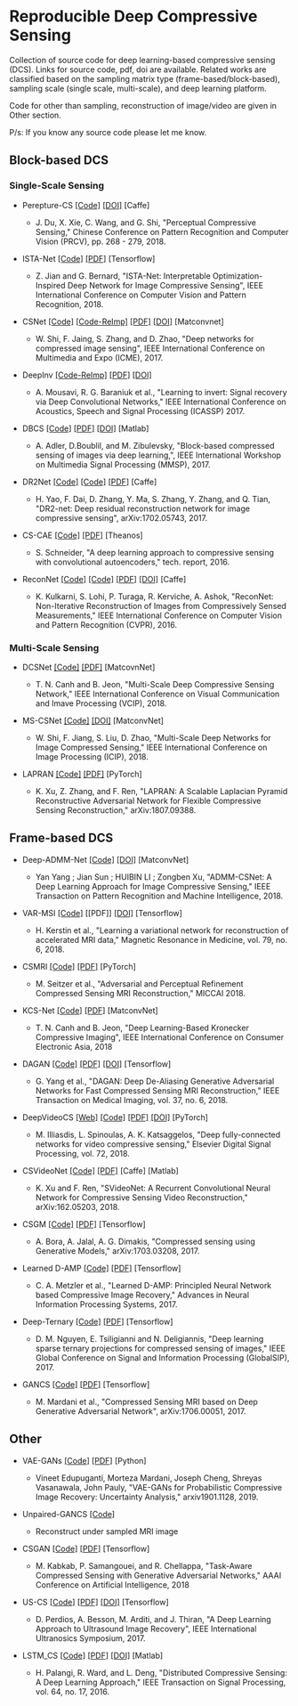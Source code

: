 # Reproducible Deep Compressive Sensing 
Collection of source code for deep learning-based compressive sensing (DCS). Links for source code, pdf, doi are available. 
Related works are classified based on the sampling matrix type (frame-based/block-based), sampling scale (single scale, multi-scale), and deep learning platform. 

Code for other than sampling, reconstruction of image/video are given in Other section. 

P/s: If you know any source code please let me know. 


## Block-based DCS
### Single-Scale Sensing
* Perepture-CS [[Code]](https://github.com/jiang-du/Perceptual-CS) [[DOI]](https://link.springer.com/chapter/10.1007/978-3-030-03338-5_23) [Caffe]
  * J. Du, X. Xie, C. Wang, and G. Shi, "Perceptual Compressive Sensing," Chinese Conference on Pattern Recognition and Computer Vision (PRCV), pp. 268 - 279, 2018. 
* ISTA-Net [[Code]](https://github.com/jianzhangcs/ISTA-Net) [[PDF]](http://openaccess.thecvf.com/content_cvpr_2018/papers/Zhang_ISTA-Net_Interpretable_Optimization-Inspired_CVPR_2018_paper.pdf) [Tensorflow]
  * Z. Jian and G. Bernard, "ISTA-Net: Interpretable Optimization-Inspired Deep Network for Image Compressive Sensing", IEEE International Conference on Computer Vision and Pattern Recognition, 2018. 

* CSNet [[Code]](https://github.com/wzhshi/CSNet) [[Code-ReImp]](https://github.com/AtenaKid/CSNet) [[PDF]](https://arxiv.org/abs/1707.07119) [[DOI]](https://doi.org/10.1109/ICME.2017.8019428) [Matconvnet]
  * W. Shi, F. Jaing, S. Zhang, and D. Zhao, "Deep networks for compressed image sensing", IEEE International Conference on Multimedia and Expo (ICME), 2017.   

* DeepInv [[Code-ReImp]](https://github.com/y0umu/DeepInverse-Reimplementation) [[PDF]](https://arxiv.org/pdf/1701.03891.pdf) [[DOI]](https://doi.org/10.1109/ICASSP.2017.7952561) 
  * A. Mousavi, R. G. Baraniuk et al., "Learning to invert: Signal recovery via Deep Convolutional Networks," IEEE International Conference on Acoustics, Speech and Signal Processing (ICASSP) 2017. 

* DBCS [[Code]](http://www.cs.technion.ac.il/~adleram/BCS_DNN_2016.zip) [[PDF]](https://arxiv.org/pdf/1606.01519.pdf) [[DOI]](https://doi.org/10.1109/MMSP.2017.8122281) [Matlab]
  * A. Adler, D.Boublil, and M. Zibulevsky, "Block-based compressed sensing of images via deep learning,", IEEE International Workshop on Multimedia Signal Processing (MMSP), 2017.

* DR2Net [[Code]](https://github.com/coldrainyht/caffe_dr2) [[Code]](https://github.com/AtenaKid/Caffe-DCS) [[PDF]](https://arxiv.org/abs/1702.05743) [Caffe]
  * H. Yao, F. Dai, D. Zhang, Y. Ma, S. Zhang, Y. Zhang, and Q. Tian, "DR2-net: Deep residual reconstruction network for image compressive sensing", arXiv:1702.05743, 2017. 

* CS-CAE [[Code]](https://github.com/stes/compressed_sensing/tree/master/code) [[PDF]](https://github.com/stes/compressed_sensing/blob/master/report/report.pdf) [Theanos]
  * S. Schneider, "A deep learning approach to compressive sensing with convolutional autoencoders," tech. report, 2016. 

* ReconNet [[Code]](https://github.com/KuldeepKulkarni/ReconNet) [[Code]](https://github.com/AtenaKid/Caffe-DCS) [[PDF]](https://www.cv-foundation.org/openaccess/content_cvpr_2016/papers/Kulkarni_ReconNet_Non-Iterative_Reconstruction_CVPR_2016_paper.pdf) [[DOI]](https://doi.org/10.1109/CVPR.2016.55) [Caffe]
  * K. Kulkarni, S. Lohi, P. Turaga, R. Kerviche, A. Ashok, "ReconNet: Non-Iterative Reconstruction of Images from Compressively Sensed
Measurements," IEEE International Conference on Computer Vision and Pattern Recognition (CVPR), 2016. 

### Multi-Scale Sensing
* DCSNet [[Code]](https://github.com/AtenaKid/MS-DCSNet-Release) [[PDF]](https://arxiv.org/abs/1809.05717) [MatcovnNet]
  * T. N. Canh and B. Jeon, "Multi-Scale Deep Compressive Sensing Network," IEEE International Conference on Visual Communication and Imave Processing (VCIP), 2018.
  
* MS-CSNet [[Code]](https://github.com/wzhshi/MS-CSNet) [[DOI]](https://doi.org/10.1109/ICIP.2018.8451352) [MatconvNet]
  * W. Shi, F. Jiang, S. Liu, D. Zhao, "Multi-Scale Deep Networks for Image Compressed Sensing," IEEE International Conference on Image Processing (ICIP), 2018. 

* LAPRAN [[Code]](https://github.com/PSCLab-ASU/LAPRAN-PyTorch) [[PDF]](https://arxiv.org/abs/1807.09388) [PyTorch]
  * K. Xu, Z. Zhang, and  F. Ren, "LAPRAN: A Scalable Laplacian Pyramid Reconstructive Adversarial Network for Flexible Compressive Sensing Reconstruction," arXiv:1807.09388. 

## Frame-based DCS
* Deep-ADMM-Net [[Code]](https://github.com/yangyan92/Deep-ADMM-Net) [[DOI]](https://doi.org/10.1109/TPAMI.2018.2883941) [MatconvNet]
  * Yan Yang ; Jian Sun ; HUIBIN LI ; Zongben Xu, "ADMM-CSNet: A Deep Learning Approach for Image Compressive Sensing," IEEE Transaction on Pattern Recognition and Machine Intelligence, 2018. 

* VAR-MSI [[Code]](https://github.com/VLOGroup/mri-variationalnetwork) [[PDF]] [[DOI]](https://doi.org/10.1002/mrm.26977) [Tensorflow]
  * H. Kerstin et al., "Learning a variational network for reconstruction of accelerated MRI data," Magnetic Resonance in Medicine, vol. 79, no. 6, 2018. 

* CSMRI [[Code]](https://github.com/mseitzer/csmri-refinement) [[PDF]](https://arxiv.org/abs/1806.11216) [PyTorch]
  * M. Seitzer et al., "Adversarial and Perceptual Refinement Compressed Sensing MRI Reconstruction," MICCAI 2018. 

* KCS-Net [[Code]](https://github.com/AtenaKid/KCS-Net) [[PDF]](https://www.researchgate.net/publication/324969818_Deep_Learning-Based_Kronecker_Compressive_Imaging) [MatconvNet]
  * T. N. Canh and B. Jeon, "Deep Learning-Based Kronecker Compressive Imaging", IEEE International Conference on Consumer Electronic Asia, 2018

* DAGAN [[Code]](https://github.com/nebulaV/DAGAN) [[PDF]](http://discovery.ucl.ac.uk/10048154/1/08233175.pdf) [[DOI]](https://doi.org/10.1109/TMI.2017.2785879) [Tensorflow]
  * G. Yang et al., "DAGAN: Deep De-Aliasing Generative Adversarial Networks for Fast Compressed Sensing MRI Reconstruction," IEEE Transaction on Medical Imaging, vol. 37, no. 6, 2018. 

* DeepVideoCS [[Web]](http://users.eecs.northwestern.edu/~mif365/deep_cs_project.html) [[Code]](https://github.com/miliadis/DeepVideoCS) [[PDF]](http://users.eecs.northwestern.edu/~mif365/papers/Deep_Video_CS.pdf) [[DOI]](https://doi.org/10.1016/j.dsp.2017.09.010) [PyTorch]
  * M. Illiasdis, L. Spinoulas, A. K. Katsaggelos, "Deep fully-connected networks for video compressive sensing," Elsevier Digital Signal Processing, vol. 72, 2018.  

* CSVideoNet [[Code]](https://github.com/PSCLab-ASU/CSVideoNet) [[PDF]](https://arxiv.org/pdf/1612.05203.pdf) [Caffe] [Matlab]
  * K. Xu and F. Ren, "SVideoNet: A Recurrent Convolutional Neural Network for Compressive Sensing Video Reconstruction," arXiv:162.05203, 2018. 

* CSGM [[Code]](https://github.com/AshishBora/csgm) [[PDF]](https://arxiv.org/abs/1703.03208) [Tensorflow]
  * A. Bora, A. Jalal, A. G. Dimakis, "Compressed sensing using Generative Models," arXiv:1703.03208, 2017. 

* Learned D-AMP [[Code]](https://github.com/ricedsp/D-AMP_Toolbox) [[PDF]](https://arxiv.org/abs/1704.06625) [Tensorflow]
  * C. A. Metzler et al., "Learned D-AMP: Principled Neural Network based Compressive Image Recovery," Advances in Neural Information Processing Systems, 2017.

* Deep-Ternary [[Code]](https://github.com/nmduc/deep-ternary) [[PDF]](https://arxiv.org/abs/1708.08311) [Tensorflow] 
  * D. M. Nguyen, E. Tsiligianni and N. Deligiannis, "Deep learning sparse ternary projections for compressed sensing of images," IEEE Global Conference on Signal and Information Processing (GlobalSIP), 2017.

* GANCS [[Code]](https://github.com/gongenhao/GANCS) [[PDF]](htps://arxiv.org/abs/1706.00051) [Tensorflow]
  * M. Mardani et al., "Compressed Sensing MRI based on Deep Generative Adversarial Network", arXiv:1706.00051, 2017.

## Other 
* VAE-GANs [[Code]](https://github.com/MortezaMardani/GAN-Hallucination/tree/vae) [[PDF]](https://arxiv.org/pdf/1901.11228.pdf) [Python]
  * Vineet Edupuganti, Morteza Mardani, Joseph Cheng, Shreyas Vasanawala, John Pauly, "VAE-GANs for Probabilistic Compressive Image Recovery: Uncertainty Analysis," arxiv1901.1128, 2019.   
  
* Unpaired-GANCS [[Code]](https://github.com/MortezaMardani/Unpaired-GANCS)
  * Reconstruct under sampled MRI image

* CSGAN [[Code]](https://github.com/po0ya/csgan) [[PDF]](https://arxiv.org/abs/1802.01284) [Tensorflow]
  * M. Kabkab, P. Samangouei, and R. Chellappa, "Task-Aware Compressed Sensing with Generative Adversarial Networks," AAAI Conference on Artificial Intelligence, 2018

* US-CS [[Code]](https://github.com/dperdios/us-rawdata-sda) [[PDF]](https://infoscience.epfl.ch/record/230991/files/ius2017_sda_preprint.pdf) [[DOI]](https://doi.org/10.1109/ULTSYM.2017.8092746) [Tensorflow]
  * D. Perdios, A. Besson, M. Arditi, and J. Thiran, "A Deep Learning Approach to Ultrasound Image Recovery", IEEE International Ultranosics Symposium, 2017. 
  
* LSTM_CS [[Code]](https://github.com/Palang2014/Distributed-Compressive-Sensing-A-Deep-Learning-Approach) [[PDF]](https://www.microsoft.com/en-us/research/wp-content/uploads/2017/02/LSTM_CS_TSP.pdf) [[DOI]](https://doi.org/10.110910.1109/TSP.2016.2557301) [Matlab]
  * H. Palangi, R. Ward, and L. Deng, "Distributed Compressive Sensing: A Deep Learning Approach," IEEE Transaction on Signal Processing, vol. 64, no. 17, 2016.
  

  


